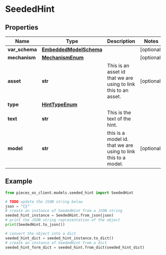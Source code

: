 # SeededHint


## Properties

Name | Type | Description | Notes
------------ | ------------- | ------------- | -------------
**var_schema** | [**EmbeddedModelSchema**](EmbeddedModelSchema) |  | [optional] 
**mechanism** | [**MechanismEnum**](MechanismEnum) |  | [optional] 
**asset** | **str** | This is an asset id that we are using to link this to an asset. | [optional] 
**type** | [**HintTypeEnum**](HintTypeEnum) |  | 
**text** | **str** | This is the text of the hint. | 
**model** | **str** | this is a model id. that we are using to link this to a model. | [optional] 

## Example

```python
from pieces_os_client.models.seeded_hint import SeededHint

# TODO update the JSON string below
json = "{}"
# create an instance of SeededHint from a JSON string
seeded_hint_instance = SeededHint.from_json(json)
# print the JSON string representation of the object
print(SeededHint.to_json())

# convert the object into a dict
seeded_hint_dict = seeded_hint_instance.to_dict()
# create an instance of SeededHint from a dict
seeded_hint_form_dict = seeded_hint.from_dict(seeded_hint_dict)
```



